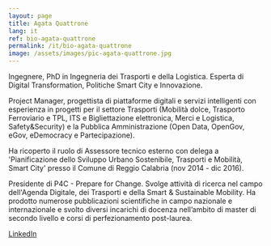 ```yaml
---
layout: page
title: Agata Quattrone
lang: it
ref: bio-agata-quattrone
permalink: /it/bio-agata-quattrone
image: /assets/images/pic-agata-quattrone.jpg
---
```


Ingegnere, PhD in Ingegneria dei Trasporti e della Logistica. Esperta di Digital Transformation, Politiche Smart City e Innovazione.

Project Manager, progettista di piattaforme digitali e servizi intelligenti con esperienza in progetti per il settore Trasporti (Mobilità dolce, Trasporto Ferroviario e TPL, ITS e Bigliettazione elettronica, Merci e Logistica, Safety&Security) e la Pubblica Amministrazione (Open Data, OpenGov, eGov, eDemocracy e Partecipazione).

Ha ricoperto il ruolo di Assessore tecnico esterno con delega a 'Pianificazione dello Sviluppo Urbano Sostenibile, Trasporti e Mobilità, Smart City' presso il Comune di Reggio Calabria (nov 2014 - dic 2016).

Presidente di P4C - Prepare for Change. Svolge attività di ricerca nel campo dell'Agenda Digitale, dei Trasporti e della Smart & Sustainable Mobility. Ha prodotto numerose pubblicazioni scientifiche in campo nazionale e internazionale e svolto diversi incarichi di docenza nell’ambito di master di secondo livello e corsi di perfezionamento post-laurea.

[LinkedIn](https://www.linkedin.com/in/quattroneagata/)
